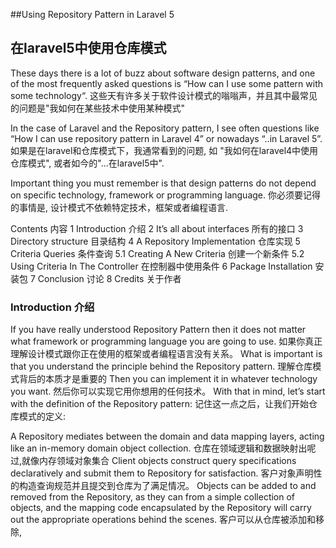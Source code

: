 ##Using Repository Pattern in Laravel 5
## 在laravel5中使用仓库模式

These days there is a lot of buzz about software design patterns, and one of the most frequently asked questions is “How can I use some pattern with some technology“.
这些天有许多关于软件设计模式的嗡嗡声，并且其中最常见的问题是"我如何在某些技术中使用某种模式"

 In the case of Laravel and the Repository pattern, I see often questions like “How I can use repository pattern in Laravel 4” or nowadays “..in Laravel 5”.
 如果是在laravel和仓库模式下，我通常看到的问题, 如 "我如何在laravel4中使用仓库模式", 或者如今的"...在laravel5中".

Important thing you must remember is that design patterns do not depend on specific technology, framework or programming language.
你必须要记得的事情是, 设计模式不依赖特定技术，框架或者编程语言.

Contents 内容 
1 Introduction  介绍
2  It’s all about interfaces 所有的接口
3 Directory structure  目录结构
4 A Repository Implementation 仓库实现
5 Criteria Queries 条件查询
5.1 Creating A New Criteria 创建一个新条件
5.2 Using Criteria In The Controller 在控制器中使用条件
6 Package Installation 安装包
7 Conclusion 讨论 
8 Credits 关于作者

### Introduction 介绍
If you have really understood Repository Pattern then it does not matter what framework or programming language you are going to use. 
如果你真正理解设计模式跟你正在使用的框架或者编程语言没有关系。
What is important is that you understand the principle behind the Repository pattern. 
理解仓库模式背后的本质才是重要的
Then you can implement it in whatever technology you want. 
然后你可以实现它用你想用的任何技术。
With that in mind, let’s start with the definition of the Repository pattern:
记住这一点之后，让我们开始仓库模式的定义:

A Repository mediates between the domain and data mapping layers, acting like an in-memory domain object collection. 
仓库在领域逻辑和数据映射出呢过,就像内存领域对象集合
Client objects construct query specifications declaratively and submit them to Repository for satisfaction. 
客户对象声明性的构造查询规范并且提交到仓库为了满足情况。
Objects can be added to and removed from the Repository, as they can from a simple collection of objects, and the mapping code encapsulated by the Repository will carry out the appropriate operations behind the scenes.
客户可以从仓库被添加和移除,